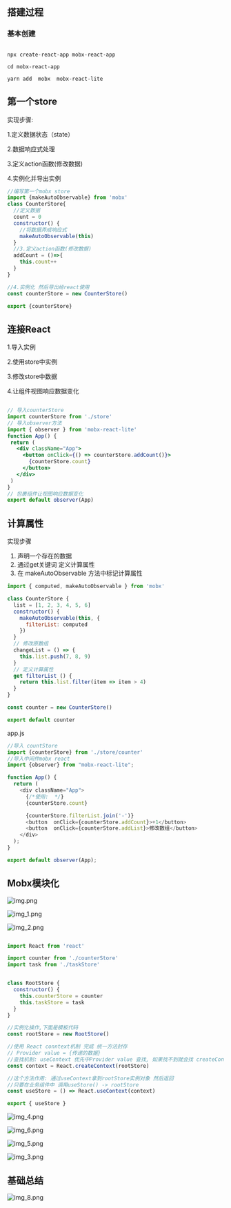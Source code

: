 
## 搭建过程

### 基本创建
```shell

npx create-react-app mobx-react-app

cd mobx-react-app

yarn add  mobx  mobx-react-lite

```

## 第一个store

实现步骤:

1.定义数据状态（state）

2.数据响应式处理

3.定义action函数(修改数据)

4.实例化并导出实例

```js
//编写第一个mobx store
import {makeAutoObservable} from 'mobx'
class CounterStore{
  //定义数据
  count = 0
  constructor() {
    //将数据弄成响应式
    makeAutoObservable(this)
  }
  //3.定义action函数(修改数据)
  addCount = ()=>{
    this.count++
  }
}

//4.实例化 然后导出给react使用
const counterStore = new CounterStore()

export {counterStore}
```

## 连接React

1.导入实例

2.使用store中实例

3.修改store中数据

4.让组件视图响应数据变化

 ```jsx

// 导入counterStore
import counterStore from './store'
// 导入observer方法
import { observer } from 'mobx-react-lite'
function App() {
  return (
    <div className="App">
      <button onClick={() => counterStore.addCount()}>
        {counterStore.count}
      </button>
    </div>
  )
}
// 包裹组件让视图响应数据变化
export default observer(App)
```

## 计算属性

实现步骤
1. 声明一个存在的数据
2. 通过get关键词 定义计算属性
3. 在 makeAutoObservable 方法中标记计算属性

```js
import { computed, makeAutoObservable } from 'mobx'

class CounterStore {
  list = [1, 2, 3, 4, 5, 6]
  constructor() {
    makeAutoObservable(this, {
      filterList: computed
    })
  }
  // 修改原数组
  changeList = () => {
    this.list.push(7, 8, 9)
  }
  // 定义计算属性
  get filterList () {
    return this.list.filter(item => item > 4)
  }
}

const counter = new CounterStore()

export default counter
```

app.js

```js
//导入 countStore
import {counterStore} from './store/counter'
//导入中间件mobx react
import {observer} from "mobx-react-lite";

function App() {
  return (
    <div className="App">
      {/*使用:  */}
      {counterStore.count}

      {counterStore.filterList.join('-')}
      <button  onClick={counterStore.addCount}>+1</button>
      <button  onClick={counterStore.addList}>修改数组</button>
    </div>
  );
}

export default observer(App);

```

## Mobx模块化

![img.png](img.png)


![img_1.png](img_1.png)



![img_2.png](img_2.png)


```jsx

import React from 'react'

import counter from './counterStore'
import task from './taskStore'


class RootStore {
  constructor() {
    this.counterStore = counter
    this.taskStore = task
  }
}

//实例化操作,下面是模板代码
const rootStore = new RootStore()

//使用 React conntext机制 完成 统一方法封存
// Provider value = {传递的数据}
//查找机制: useContext 优先中Provider value 查找, 如果找不到就会找 createContext 方法传递过来的默认参数
const context = React.createContext(rootStore)

//这个方法作用: 通过useContext拿到rootStore实例对象 然后返回
//只要在业务组件中 调用useStore() -> rootStore
const useStore = () => React.useContext(context)

export { useStore }
```
![img_4.png](img_4.png)

![img_6.png](img_6.png)


![img_5.png](img_5.png)

![img_3.png](img_3.png)

## 基础总结


![img_8.png](img_8.png)